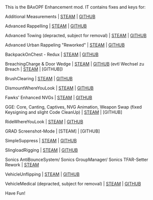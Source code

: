 This is the BAxOPF Enhancement mod.
IT contains fixes and keys for:

Additional Measurements
| [STEAM](https://steamcommunity.com/sharedfiles/filedetails/?id=1942567517)
| [GITHUB](https://github.com/BrettMayson/A3AdditionalMeasurements)

Advanced Rappelling
| [STEAM](https://steamcommunity.com/sharedfiles/filedetails/?id=713709341)
| [GITHUB](https://github.com/sethduda/AdvancedRappelling)

Advanced Towing (depracted, subject for removal)
| [STEAM](https://steamcommunity.com/sharedfiles/filedetails/?id=639837898)
| [GITHUB](https://github.com/sethduda/AdvancedTowing)

Advanced Urban Rappeling "Reworked"
| [STEAM](https://steamcommunity.com/workshop/filedetails/?id=730310357)
| [GITHUB](https://github.com/sethduda/AdvancedUrbanRappelling)

BackpackOnChest - Redux
| [STEAM](https://steamcommunity.com/workshop/filedetails/?id=2372036642)
| [GITHUB](https://github.com/mjc4wilton/BackpackOnChestRedux)

BreachingCharge & Door Wedge
| [STEAM](https://steamcommunity.com/sharedfiles/filedetails/?id=1314910827)
| [GITHUB](https://github.com/ampersand38/Breaching-Charge/)
(evtl Wechsel zu 
Breach
| [STEAM](https://steamcommunity.com/sharedfiles/filedetails/?id=2820127143)
| [GITHUB])

BrushClearing
| [STEAM](https://steamcommunity.com/sharedfiles/filedetails/?id=1889104923)
| [GITHUB](https://github.com/ampersand38/Brush-Clearing)

DismountWhereYouLook
| [STEAM](https://steamcommunity.com/sharedfiles/filedetails/?id=1841553455)
| [GITHUB](https://github.com/ampersand38/dismount-where-you-look)

Fawks' Enhanced NVGs
| [STEAM](https://steamcommunity.com/sharedfiles/filedetails/changelog/2513044572)
| [GITHUB](https://github.com/PhantomDevTeam/PDT-Enhanced-NVG)

GGE: Core, Canting, Captives, NVG Animation, Weapon Swap (fixed Keysigning and slight Code CleanUp)
| [STEAM](https://steamcommunity.com/workshop/filedetails/?id=2010351474)
| [GITHUB]

RideWhereYouLook
| [STEAM](https://steamcommunity.com/sharedfiles/filedetails/?id=2153127400)
| [GITHUB](https://github.com/ampersand38/ride-where-you-look)

GRAD Screenshot-Mode
| [STEAM]
| [GITHUB]

SimpleSuppress
| [STEAM](https://steamcommunity.com/sharedfiles/filedetails/?id=2461607508)
| [GITHUB](https://github.com/SzwedzikPL/SimpleSuppress)

SlingloadRigging
| [STEAM](https://steamcommunity.com/sharedfiles/filedetails/?id=2128676112)
| [GITHUB](https://github.com/ampersand38/sling-load-rigging)

Sonics AntiBounceSystem/
Sonics GroupManager/
Sonics TFAR-Setter Rework
| [STEAM](https://steamcommunity.com/sharedfiles/filedetails/?id=2774665932)

VehicleUnflipping
| [STEAM](https://steamcommunity.com/sharedfiles/filedetails/?id=1703187116)
| [GITHUB](https://github.com/veteran29/vet_unflipping)

VehicleMedical (depracted, subject for removal)
| [STEAM](https://steamcommunity.com/sharedfiles/filedetails/?id=1911374016)
| [GITHUB](https://github.com/M3ales/MIRA_Vehicle_Medical)


Have Fun!
